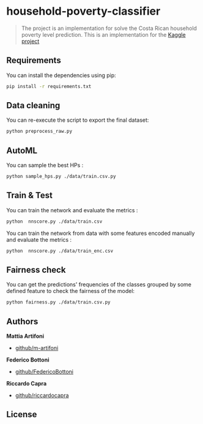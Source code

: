 # household-poverty-classifier

> The project is an implementation for solve the Costa Rican household poverty level prediction. This is an implementation for the [Kaggle project](https://www.kaggle.com/c/costa-rican-household-poverty-prediction)

## Requirements

You can install the dependencies using pip:

```bash
pip install -r requirements.txt
```

## Data cleaning

You can re-execute the script to export the final dataset:

```bash
python preprocess_raw.py
```

## AutoML

You can sample the best HPs :

```bash
python sample_hps.py ./data/train.csv.py
```

## Train & Test

You can train the network and evaluate the metrics :

```bash
python  nnscore.py ./data/train.csv
```

You can train the network from data with some features encoded manually and evaluate the metrics :

```bash
python  nnscore.py ./data/train_enc.csv
```

## Fairness check

You can get the predictions' frequencies of the classes grouped by some defined feature to check the fairness of the model:

```bash
python fairness.py ./data/train.csv.py
```

## Authors

**Mattia Artifoni**

- [github/m-artifoni](https://github.com/m-artifoni)

**Federico Bottoni**

- [github/FedericoBottoni](https://github.com/federicobottoni)

**Riccardo Capra**

- [github/riccardocapra](https://github.com/riccardocapra)

## License
